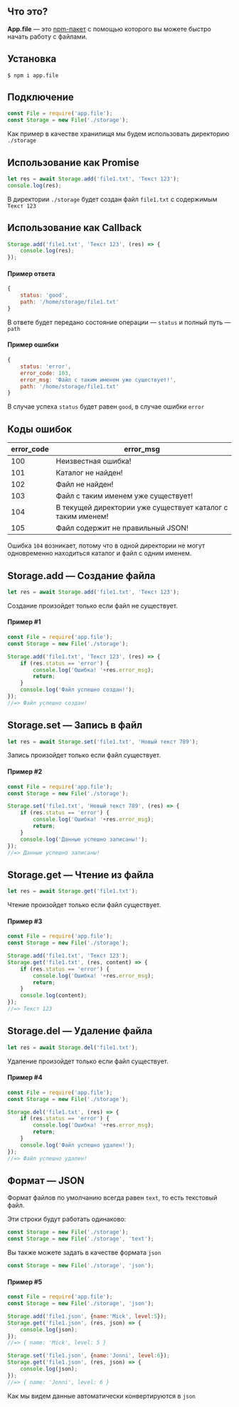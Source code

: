 ## Что это?

**App.file** — это [npm-пакет](https://www.npmjs.com/package/app.file)
с помощью которого вы можете быстро начать работу с файлами.

## Установка

```
$ npm i app.file
```

## Подключение

```js
const File = require('app.file');
const Storage = new File('./storage');
```

Как пример в качестве хранилищя мы будем использовать директорию `./storage`

## Использование как Promise

```js
let res = await Storage.add('file1.txt', 'Текст 123');
console.log(res);
```

В директории `./storage` будет создан файл `file1.txt` с содержимым `Текст 123`

## Использование как Callback

```js
Storage.add('file1.txt', 'Текст 123', (res) => {
    console.log(res);
});
```

#### Пример ответа

```js
{
    status: 'good',
    path: '/home/storage/file1.txt'
}
```

В ответе будет передано состояние операции — `status` и полный путь — `path`

#### Пример ошибки

```js
{
    status: 'error',
    error_code: 103,
    error_msg: 'Файл с таким именем уже существует!',
    path: '/home/storage/file1.txt'
}
```

В случае успеха `status` будет равен `good`, в случае ошибки `error`

## Коды ошибок

| error_code | error_msg                                                    |
| ---------- | ------------------------------------------------------------ |
| 100        | Неизвестная ошибка!                                          |
| 101        | Каталог не найден!                                           |
| 102        | Файл не найден!                                              |
| 103        | Файл с таким именем уже существует!                          |
| 104        | В текущей директории уже существует каталог с таким именем!  |
| 105        | Файл содержит не правильный JSON!                            |

Ошибка `104` возникает,
потому что в одной директории не могут одновременно находиться каталог и файл с одним именем.

## Storage.add — Создание файла

```js
let res = await Storage.add('file1.txt', 'Текст 123');
```

Создание произойдет только если файл не существует.

#### Пример #1

```js
const File = require('app.file');
const Storage = new File('./storage');

Storage.add('file1.txt', 'Текст 123', (res) => {
    if (res.status == 'error') {
        console.log('Ошибка! '+res.error_msg);
        return;
    }
    console.log('Файл успешно создан!');
});
//=> Файл успешно создан!
```

## Storage.set — Запись в файл

```js
let res = await Storage.set('file1.txt', 'Новый текст 789');
```

Запись произойдет только если файл существует.

#### Пример #2

```js
const File = require('app.file');
const Storage = new File('./storage');

Storage.set('file1.txt', 'Новый текст 789', (res) => {
    if (res.status == 'error') {
        console.log('Ошибка! '+res.error_msg);
        return;
    }
    console.log('Данные успешно записаны!');
});
//=> Данные успешно записаны!
```

## Storage.get — Чтение из файла

```js
let res = await Storage.get('file1.txt');
```

Чтение произойдет только если файл существует.

#### Пример #3

```js
const File = require('app.file');
const Storage = new File('./storage');

Storage.add('file1.txt', 'Текст 123');
Storage.get('file1.txt', (res, content) => {
    if (res.status == 'error') {
        console.log('Ошибка! '+res.error_msg);
        return;
    }
    console.log(content);
});
//=> Текст 123
```

## Storage.del — Удаление файла

```js
let res = await Storage.del('file1.txt');
```

Удаление произойдет только если файл существует.

#### Пример #4

```js
const File = require('app.file');
const Storage = new File('./storage');

Storage.del('file1.txt', (res) => {
    if (res.status == 'error') {
        console.log('Ошибка! '+res.error_msg);
        return;
    }
    console.log('Файл успешно удален!');
});
//=> Файл успешно удален!
```

## Формат — JSON

Формат файлов по умолчанию всегда равен `text`, то есть текстовый файл.

Эти строки будут работать одинаково:

```js
const Storage = new File('./storage');
const Storage = new File('./storage', 'text');
```

Вы также можете задать в качестве формата `json`

```js
const Storage = new File('./storage', 'json');
```

#### Пример #5

```js
const File = require('app.file');
const Storage = new File('./storage', 'json');

Storage.add('file1.json', {name:'Mick', level:5});
Storage.get('file1.json', (res, json) => {
    console.log(json);
});
//=> { name: 'Mick', level: 5 }

Storage.set('file1.json', {name:'Jonni', level:6});
Storage.get('file1.json', (res, json) => {
    console.log(json);
});
//=> { name: 'Jonni', level: 6 }
```

Как мы видем данные автоматически конвертируются в `json`